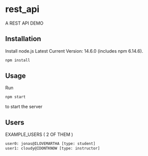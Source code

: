 # rest_api

A REST API DEMO

## Installation

Install node.js Latest Current Version: 14.6.0 (includes npm 6.14.6).

```bash
npm install
```

## Usage

Run

```cmd
npm start
```

to start the server

## Users

EXAMPLE_USERS ( 2 OF THEM )

```cmd
user0: jonas@ILOVEMARTHA [type: student]
user1: cloudy@IDONTKNOW [type: instructor]
```
